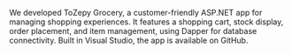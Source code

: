 We developed ToZepy Grocery, a customer-friendly ASP.NET app for managing shopping experiences. It features a shopping cart, stock display, order placement, and item management, using Dapper for database connectivity. Built in Visual Studio, the app is available on GitHub.